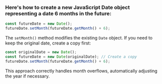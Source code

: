 
### Here's how to create a new JavaScript Date object representing a date 6 months in the future:
```js
const futureDate = new Date();
futureDate.setMonth(futureDate.getMonth() + 6);
```

The `setMonth()` method modifies the existing `Date` object. If you need to keep the original date, create a copy first:

```js
const originalDate = new Date();
const futureDate = new Date(originalDate); // Create a copy
futureDate.setMonth(futureDate.getMonth() + 6);
```

This approach correctly handles month overflows, automatically adjusting the year if necessary.